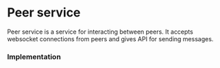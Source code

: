 # Peer service

Peer service is a service for interacting between peers.
It accepts websocket connections from peers and gives API for sending messages.

### Implementation

